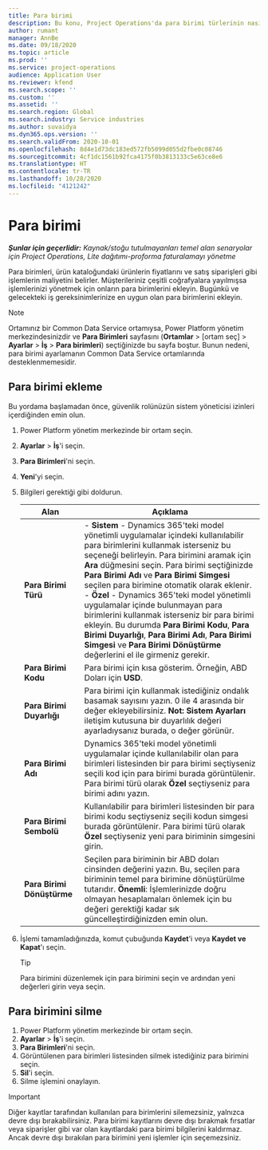 ```yaml
---
title: Para birimi
description: Bu konu, Project Operations'da para birimi türlerinin nasıl ekleneceği ve kaldırılacağı hakkında bilgi sağlar.
author: rumant
manager: AnnBe
ms.date: 09/18/2020
ms.topic: article
ms.prod: ''
ms.service: project-operations
audience: Application User
ms.reviewer: kfend
ms.search.scope: ''
ms.custom: ''
ms.assetid: ''
ms.search.region: Global
ms.search.industry: Service industries
ms.author: suvaidya
ms.dyn365.ops.version: ''
ms.search.validFrom: 2020-10-01
ms.openlocfilehash: 8d4e1d73dc183ed572fb5099d055d2fbe0c08746
ms.sourcegitcommit: 4cf1dc1561b92fca4175f0b3813133c5e63ce8e6
ms.translationtype: HT
ms.contentlocale: tr-TR
ms.lasthandoff: 10/28/2020
ms.locfileid: "4121242"
---
```

# <a name="currency"></a>Para birimi

_**Şunlar için geçerlidir:** Kaynak/stoğu tutulmayanları temel alan senaryolar için Project Operations, Lite dağıtımı-proforma faturalamayı yönetme_

Para birimleri, ürün kataloğundaki ürünlerin fiyatlarını ve satış siparişleri gibi işlemlerin maliyetini belirler. Müşterileriniz çeşitli coğrafyalara yayılmışsa işlemlerinizi yönetmek için onların para birimlerini ekleyin. Bugünkü ve gelecekteki iş gereksinimlerinize en uygun olan para birimlerini ekleyin.  

> [!NOTE]
> Ortamınız bir Common Data Service ortamıysa, Power Platform yönetim merkezindesinizdir ve **Para Birimleri** sayfasını (**Ortamlar** > [ortam seç] > **Ayarlar** > **İş** > **Para birimleri**) seçtiğinizde bu sayfa boştur. Bunun nedeni, para birimi ayarlamanın Common Data Service ortamlarında desteklenmemesidir.

## <a name="add-a-currency"></a>Para birimi ekleme  
Bu yordama başlamadan önce, güvenlik rolünüzün sistem yöneticisi izinleri içerdiğinden emin olun. 

1. Power Platform yönetim merkezinde bir ortam seçin. 
2. **Ayarlar** > **İş**'i seçin.
3. **Para Birimleri**'ni seçin.  
4. **Yeni**'yi seçin.  
5. Bilgileri gerektiği gibi doldurun.  


   |          Alan          |                                                                                                                                                                                                                                                                                                                                                                            Açıklama                                                                                                                                                                                                                                                                                                                                                                            |
   |-------------------------|-------------------------------------------------------------------------------------------------------------------------------------------------------------------------------------------------------------------------------------------------------------------------------------------------------------------------------------------------------------------------------------------------------------------------------------------------------------------------------------------------------------------------------------------------------------------------------------------------------------------------------------------------------------------------------------------------------------------------------------------------------------------|
   |    **Para Birimi Türü**    | - **Sistem** - Dynamics 365'teki model yönetimli uygulamalar içindeki kullanılabilir para birimlerini kullanmak isterseniz bu seçeneği belirleyin. Para birimini aramak için **Ara** düğmesini seçin. Para birimi seçtiğinizde **Para Birimi Adı** ve **Para Birimi Simgesi** seçilen para birimine otomatik olarak eklenir.<br />- **Özel** - Dynamics 365'teki model yönetimli uygulamalar içinde bulunmayan para birimlerini kullanmak isterseniz bir para birimi ekleyin. Bu durumda **Para Birimi Kodu**, **Para Birimi Duyarlığı**, **Para Birimi Adı**, **Para Birimi Simgesi** ve **Para Birimi Dönüştürme** değerlerini el ile girmeniz gerekir. |
   |    **Para Birimi Kodu**    |                                                                                                                                                                                                                                                                                                                                            Para birimi için kısa gösterim. Örneğin, ABD Doları için **USD**.                                                                                                                                                                                                                                                                                                                                            |
   | **Para Birimi Duyarlığı**  |                                                                                                                                                                                  Para birimi için kullanmak istediğiniz ondalık basamak sayısını yazın.  0 ile 4 arasında bir değer ekleyebilirsiniz. **Not:** **Sistem Ayarları** iletişim kutusuna bir duyarlılık değeri ayarladıysanız burada, o değer görünür.                                                                                                                                                                                  |
   |    **Para Birimi Adı**    |                                                                                                                                                                                                                                         Dynamics 365'teki model yönetimli uygulamalar içinde kullanılabilir olan para birimleri listesinden bir para birimi seçtiyseniz seçili kod için para birimi burada görüntülenir. Para birimi türü olarak **Özel** seçtiyseniz para birimi adını yazın.                                                                                                                                                                                                                                          |
   |   **Para Birimi Sembolü**   |                                                                                                                                                                                                                                                                      Kullanılabilir para birimleri listesinden bir para birimi kodu seçtiyseniz seçili kodun simgesi burada görüntülenir. Para birimi türü olarak **Özel** seçtiyseniz yeni para biriminin simgesini girin.                                                                                                                                                                                                                                                                       |
   | **Para Birimi Dönüştürme** |                                                                                                                                                                                                                                     Seçilen para biriminin bir ABD doları cinsinden değerini yazın. Bu, seçilen para biriminin temel para birimine dönüştürülme tutarıdır. **Önemli**: İşlemlerinizde doğru olmayan hesaplamaları önlemek için bu değeri gerektiği kadar sık güncelleştirdiğinizden emin olun.                                                                                                                                                                                                                                      |


6. İşlemi tamamladığınızda, komut çubuğunda **Kaydet**'i veya **Kaydet ve Kapat**'ı seçin.  

   > [!TIP]
   >  Para birimini düzenlemek için para birimini seçin ve ardından yeni değerleri girin veya seçin.  

## <a name="delete-a-currency"></a>Para birimini silme  

1. Power Platform yönetim merkezinde bir ortam seçin. 
2. **Ayarlar** > **İş**'i seçin.
3. **Para Birimleri**'ni seçin.  
4. Görüntülenen para birimleri listesinden silmek istediğiniz para birimini seçin.  
5. **Sil**'i seçin.  
6. Silme işlemini onaylayın.  

> [!IMPORTANT]
>  Diğer kayıtlar tarafından kullanılan para birimlerini silemezsiniz, yalnızca devre dışı bırakabilirsiniz. Para birimi kayıtlarını devre dışı bırakmak fırsatlar veya siparişler gibi var olan kayıtlardaki para birimi bilgilerini kaldırmaz. Ancak devre dışı bırakılan para birimini yeni işlemler için seçemezsiniz.  
